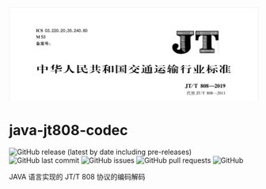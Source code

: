 <!-- Add banner here -->
![Banner](jt808.png)

# java-jt808-codec

<!-- Add buttons here -->

![GitHub release (latest by date including pre-releases)](https://img.shields.io/github/v/release/toggery/java-jt808-codec?include_prereleases)
![GitHub last commit](https://img.shields.io/github/last-commit/toggery/java-jt808-codec)
![GitHub issues](https://img.shields.io/github/issues-raw/toggery/java-jt808-codec)
![GitHub pull requests](https://img.shields.io/github/issues-pr/toggery/java-jt808-codec)
![GitHub](https://img.shields.io/github/license/toggery/java-jt808-codec)

<!-- Describe your project in brief -->

JAVA 语言实现的 JT/T 808 协议的编码解码
